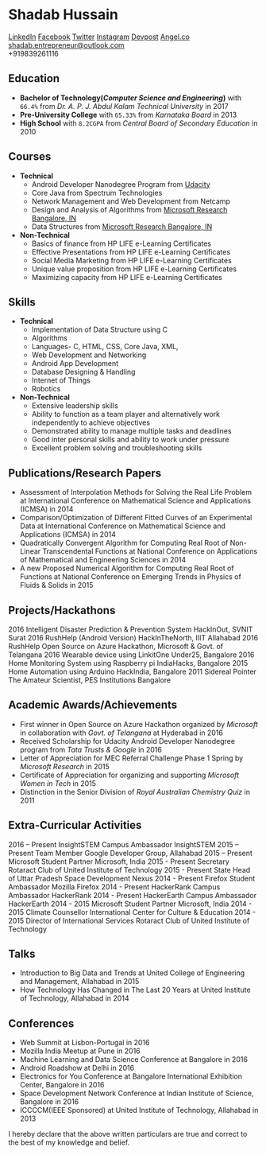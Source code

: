 # Shadab Hussain
[LinkedIn](https://www.linkedin.com/in/shadabhussain96)
[Facebook](https://www.facebook.com/shadab.786.hussain)
[Twitter](https://twitter.com/shadabhusain786)
[Instagram](https://www.instagram.com/ping.shadab)
[Devpost](https://devpost.com/shadabhussain)
[Angel.co](https://angel.co/shadab-hussain-2) <br>
shadab.entrepreneur@outlook.com <br>
+919839261116


## Education
- **Bachelor of Technology(*Computer Science and Engineering*)** with `66.4%` from *Dr. A. P. J. Abdul Kalam Technical University* in 2017
- **Pre-University College** with `65.33%` from *Karnataka Board* in 2013
- **High School** with `8.2CGPA` from *Central Board of Secondary Education* in 2010


## Courses
- **Technical**
    - Android Developer Nanodegree Program from [Udacity](www.udacity.com)
    - Core Java from Spectrum Technologies
    - Network Management and Web Development from Netcamp
    - Design and Analysis of Algorithms from [Microsoft Research Bangalore, IN](www.mecr.org)
    - Data Structures from [Microsoft Research Bangalore, IN](www.mecr.org)
- **Non-Technical**
    - Basics of finance from HP LIFE e-Learning Certificates
    - Effective Presentations from  HP LIFE e-Learning Certificates
    - Social Media Marketing from HP LIFE e-Learning Certificates
    - Unique value proposition from HP LIFE e-Learning Certificates
    - Maximizing capacity from HP LIFE e-Learning Certificates


## Skills
- **Technical**
    - Implementation of Data Structure using C
    - Algorithms
    - Languages- C, HTML, CSS, Core Java, XML,
    - Web Development and Networking
    - Android App Development
    - Database Designing & Handling
    - Internet of Things
    - Robotics
- **Non-Technical**
    - Extensive leadership skills
    - Ability to function as a team player and alternatively work independently to achieve objectives
    - Demonstrated ability to manage multiple tasks and deadlines
    - Good inter personal skills and ability to work under pressure
    - Excellent problem solving and troubleshooting skills


## Publications/Research Papers
- Assessment of Interpolation Methods for Solving the Real Life Problem at International Conference on Mathematical Science and Applications (ICMSA) in 2014
- Comparison/Optimization of Different Fitted Curves of an Experimental Data at International Conference on Mathematical Science and Applications (ICMSA) in 2014
- Quadratically Convergent Algorithm for Computing Real Root of Non-Linear
Transcendental Functions at National Conference on Applications of Mathematical and Engineering Sciences in 2014
- A new Proposed Numerical Algorithm for Computing Real Root of Functions at National Conference on Emerging Trends in Physics of Fluids & Solids in 2015


## Projects/Hackathons
2016 Intelligent Disaster Prediction & Prevention System HackInOut, SVNIT Surat
2016 RushHelp (Android Version) HackInTheNorth, IIIT Allahabad
2016 RushHelp Open Source on Azure Hackathon, Microsoft & Govt. of Telangana
2016 Wearable device using LinkitOne Under25, Bangalore
2016 Home Monitoring System using Raspberry pi IndiaHacks, Bangalore
2015 Home Automation using Arduino HackIndia, Bangalore
2011 Sidereal Pointer The Amateur Scientist, PES Institutions Bangalore


## Academic Awards/Achievements
- First winner in Open Source on Azure Hackathon organized by *Microsoft* in collaboration with *Govt. of Telangana* at Hyderabad in 2016
- Received Scholarship for Udacity Android Developer Nanodegree program from *Tata Trusts & Google* in 2016
- Letter of Appreciation for MEC Referral Challenge Phase 1 Spring by *Microsoft Research* in 2015
- Certificate of Appreciation for organizing and supporting *Microsoft Women in Tech* in 2015
- Distinction in the Senior Division of *Royal Australian Chemistry Quiz* in 2011


## Extra-Curricular Activities
2016 – Present InsightSTEM Campus Ambassador InsightSTEM
2015 – Present Team Member Google Developer Group, Allahabad
2015 – Present Microsoft Student Partner Microsoft, India
2015 - Present Secretary Rotaract Club of United Institute of Technology
2015 - Present State Head of Uttar Pradesh Space Development Nexus
2014 - Present Firefox Student Ambassador Mozilla Firefox
2014 - Present HackerRank Campus Ambassador HackerRank
2014 - Present HackerEarth Campus Ambassador HackerEarth
2014 - 2015 Microsoft Student Partner Microsoft, India
2014 - 2015 Climate Counsellor International Center for Culture & Education
2014 - 2015 Director of International Services Rotaract Club of United Institute of Technology


## Talks
- Introduction to Big Data and Trends at United College of Engineering and Management, Allahabad in 2015
- How Technology Has Changed in The Last 20 Years at United Institute of Technology, Allahabad in 2014


## Conferences
- Web Summit at Lisbon-Portugal in 2016
- Mozilla India Meetup at Pune in 2016
- Machine Learning and Data Science Conference at Bangalore in 2016
- Android Roadshow at Delhi in 2016
- Electronics for You Conference at Bangalore International Exhibition Center, Bangalore in 2016
- Space Development Network Conference at Indian Institute of Science, Bangalore in 2016
- ICCCCM(IEEE Sponsored) at United Institute of Technology, Allahabad in 2013


I hereby declare that the above written particulars are true and correct to the best of my knowledge and
belief.
